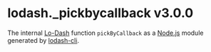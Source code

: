 # lodash._pickbycallback v3.0.0

The internal [Lo-Dash](https://lodash.com/) function `pickByCallback` as a [Node.js](http://nodejs.org/) module generated by [lodash-cli](https://www.npmjs.com/package/lodash-cli).
